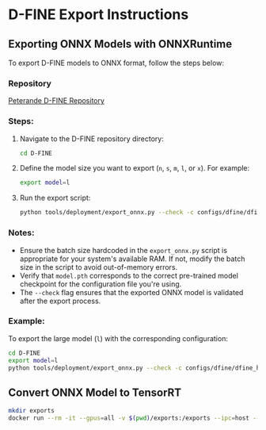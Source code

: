 # **D-FINE Export Instructions**  

## **Exporting ONNX Models with ONNXRuntime**  
To export D-FINE models to ONNX format, follow the steps below:  

### **Repository**  
[Peterande D-FINE Repository](https://github.com/Peterande/D-FINE)  

### **Steps:**  
1. Navigate to the D-FINE repository directory:  
   ```bash
   cd D-FINE
   ```  

2. Define the model size you want to export (`n`, `s`, `m`, `l`, or `x`). For example:  
   ```bash
   export model=l
   ```  

3. Run the export script:  
   ```bash
   python tools/deployment/export_onnx.py --check -c configs/dfine/dfine_hgnetv2_${model}_coco.yml -r model.pth
   ```  

### **Notes:**  
- Ensure the batch size hardcoded in the `export_onnx.py` script is appropriate for your system's available RAM. If not, modify the batch size in the script to avoid out-of-memory errors.  
- Verify that `model.pth` corresponds to the correct pre-trained model checkpoint for the configuration file you're using.  
- The `--check` flag ensures that the exported ONNX model is validated after the export process.  

### **Example:**  
To export the large model (`l`) with the corresponding configuration:  
```bash
cd D-FINE
export model=l
python tools/deployment/export_onnx.py --check -c configs/dfine/dfine_hgnetv2_l_coco.yml -r model.pth
```

## **Convert ONNX Model to TensorRT**
```bash
mkdir exports
docker run --rm -it --gpus=all -v $(pwd)/exports:/exports --ipc=host --ulimit memlock=-1 --ulimit stack=67108864 -v $(pwd)/model.onnx:/workspace/model.onnx -w /workspace nvcr.io/nvidia/tensorrt:24.12-py3 /bin/bash -cx "trtexec --onnx="model.onnx" --saveEngine="/exports/model.engine" --fp16"
```
